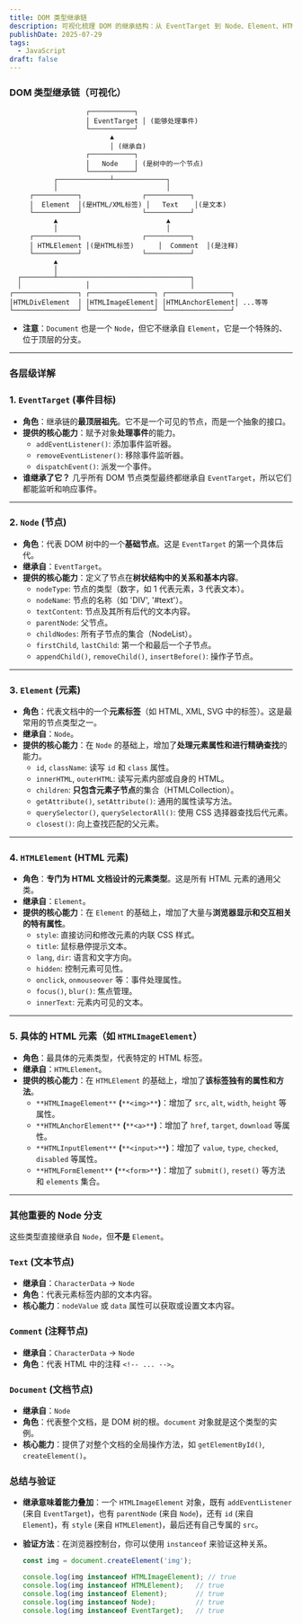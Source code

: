 ```yaml
---
title: DOM 类型继承链
description: 可视化梳理 DOM 的继承结构：从 EventTarget 到 Node、Element、HTMLElement 及具体元素，并补充 Text/Comment/Document 分支与 instanceof 验证方法。
publishDate: 2025-07-29
tags:
  - JavaScript
draft: false
---
```

  
### DOM 类型继承链（可视化）

```Plain
                   ┌───────────┐
                   │ EventTarget │ (能够处理事件)
                   └───────────┘
                         ▲
                         │ (继承自)
                   ┌───────────┐
                   │   Node    │ (是树中的一个节点)
                   └───────────┘
           ┌─────────────┴─────────────┐
           │                           │
     ┌───────────┐               ┌───────────┐
     │  Element  │(是HTML/XML标签) │   Text    │(是文本)
     └───────────┘               └───────────┘
           ▲                           ▲
           │                           │
     ┌───────────┐               ┌───────────┐
     │ HTMLElement │(是HTML标签)      │  Comment  │(是注释)
     └───────────┘               └───────────┘
           ▲
           │
  ┌────────┴─────────────────────────────────┐
  │                │                         │
┌────────────────┐ ┌────────────────┐ ┌────────────────┐
│HTMLDivElement  │ │HTMLImageElement│ │HTMLAnchorElement│ ...等等
└────────────────┘ └────────────────┘ └────────────────┘
```
- **注意**：`Document` 也是一个 `Node`，但它不继承自 `Element`，它是一个特殊的、位于顶层的分支。
---
### 各层级详解
### 1. `EventTarget` (事件目标)
- **角色**：继承链的**最顶层祖先**。它不是一个可见的节点，而是一个抽象的接口。
- **提供的核心能力**：赋予对象**处理事件**的能力。
    - `addEventListener()`: 添加事件监听器。
    - `removeEventListener()`: 移除事件监听器。
    - `dispatchEvent()`: 派发一个事件。
- **谁继承了它？** 几乎所有 DOM 节点类型最终都继承自 `EventTarget`，所以它们都能监听和响应事件。
---
### 2. `Node` (节点)
- **角色**：代表 DOM 树中的一个**基础节点**。这是 `EventTarget` 的第一个具体后代。
- **继承自**：`EventTarget`。
- **提供的核心能力**：定义了节点在**树状结构中的关系和基本内容**。
    - `nodeType`: 节点的类型（数字，如 1 代表元素，3 代表文本）。
    - `nodeName`: 节点的名称（如 'DIV', '\#text'）。
    - `textContent`: 节点及其所有后代的文本内容。
    - `parentNode`: 父节点。
    - `childNodes`: 所有子节点的集合（NodeList）。
    - `firstChild`, `lastChild`: 第一个和最后一个子节点。
    - `appendChild()`, `removeChild()`, `insertBefore()`: 操作子节点。
---
### 3. `Element` (元素)
- **角色**：代表文档中的一个**元素标签**（如 HTML, XML, SVG 中的标签）。这是最常用的节点类型之一。
- **继承自**：`Node`。
- **提供的核心能力**：在 `Node` 的基础上，增加了**处理元素属性和进行精确查找**的能力。
    - `id`, `className`: 读写 `id` 和 `class` 属性。
    - `innerHTML`, `outerHTML`: 读写元素内部或自身的 HTML。
    - `children`: **只包含元素子节点**的集合（HTMLCollection）。
    - `getAttribute()`, `setAttribute()`: 通用的属性读写方法。
    - `querySelector()`, `querySelectorAll()`: 使用 CSS 选择器查找后代元素。
    - `closest()`: 向上查找匹配的父元素。
---
### 4. `HTMLElement` (HTML 元素)
- **角色**：**专门为 HTML 文档设计的元素类型**。这是所有 HTML 元素的通用父类。
- **继承自**：`Element`。
- **提供的核心能力**：在 `Element` 的基础上，增加了大量与**浏览器显示和交互相关的特有属性**。
    - `style`: 直接访问和修改元素的内联 CSS 样式。
    - `title`: 鼠标悬停提示文本。
    - `lang`, `dir`: 语言和文字方向。
    - `hidden`: 控制元素可见性。
    - `onclick`, `onmouseover` 等：事件处理属性。
    - `focus()`, `blur()`: 焦点管理。
    - `innerText`: 元素内可见的文本。
---
### 5. 具体的 HTML 元素（如 `HTMLImageElement`）
- **角色**：最具体的元素类型，代表特定的 HTML 标签。
- **继承自**：`HTMLElement`。
- **提供的核心能力**：在 `HTMLElement` 的基础上，增加了**该标签独有的属性和方法**。
    - `**HTMLImageElement**` **(**`**<img>**`**)**：增加了 `src`, `alt`, `width`, `height` 等属性。
    - `**HTMLAnchorElement**` **(**`**<a>**`**)**：增加了 `href`, `target`, `download` 等属性。
    - `**HTMLInputElement**` **(**`**<input>**`**)**：增加了 `value`, `type`, `checked`, `disabled` 等属性。
    - `**HTMLFormElement**` **(**`**<form>**`**)**：增加了 `submit()`, `reset()` 等方法和 `elements` 集合。
---
### 其他重要的 Node 分支
这些类型直接继承自 `Node`，但**不是** `Element`。
### `Text` (文本节点)
- **继承自**：`CharacterData` → `Node`
- **角色**：代表元素标签内部的文本内容。
- **核心能力**：`nodeValue` 或 `data` 属性可以获取或设置文本内容。
### `Comment` (注释节点)
- **继承自**：`CharacterData` → `Node`
- **角色**：代表 HTML 中的注释 `<!-- ... -->`。
### `Document` (文档节点)
- **继承自**：`Node`
- **角色**：代表整个文档，是 DOM 树的根。`document` 对象就是这个类型的实例。
- **核心能力**：提供了对整个文档的全局操作方法，如 `getElementById()`, `createElement()`。
### 总结与验证
- **继承意味着能力叠加**：一个 `HTMLImageElement` 对象，既有 `addEventListener` (来自 `EventTarget`)，也有 `parentNode` (来自 `Node`)，还有 `id` (来自 `Element`)，有 `style` (来自 `HTMLElement`)，最后还有自己专属的 `src`。
- **验证方法**：在浏览器控制台，你可以使用 `instanceof` 来验证这种关系。
    
    ```JavaScript
    const img = document.createElement('img');
    
    console.log(img instanceof HTMLImageElement); // true
    console.log(img instanceof HTMLElement);   // true
    console.log(img instanceof Element);       // true
    console.log(img instanceof Node);          // true
    console.log(img instanceof EventTarget);   // true
    ```
    

